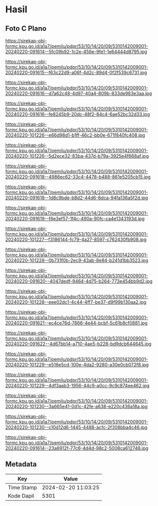 # Hasil

## Foto C Plano

https://sirekap-obj-formc.kpu.go.id/a1a7/pemilu/pdpr/53/10/14/20/09/5310142009001-20240220-091614--5fc09b92-1c2e-456e-9fe1-1e64444d8795.jpg

https://sirekap-obj-formc.kpu.go.id/a1a7/pemilu/pdpr/53/10/14/20/09/5310142009001-20240220-091615--f63c22d9-a06f-4d2c-89d4-0f2f539c6731.jpg

https://sirekap-obj-formc.kpu.go.id/a1a7/pemilu/pdpr/53/10/14/20/09/5310142009001-20240220-091616--d7a62c48-4d97-40a4-809b-833de983e3aa.jpg

https://sirekap-obj-formc.kpu.go.id/a1a7/pemilu/pdpr/53/10/14/20/09/5310142009001-20240220-091616--fe8245b9-20dc-48f2-84c4-6ae52bc32d33.jpg

https://sirekap-obj-formc.kpu.go.id/a1a7/pemilu/pdpr/53/10/14/20/09/5310142009001-20240220-101226--e66d98d1-b1ff-46c2-bb0e-671f840fc408.jpg

https://sirekap-obj-formc.kpu.go.id/a1a7/pemilu/pdpr/53/10/14/20/09/5310142009001-20240220-101226--5d2ece32-83ba-437d-b79a-3925e4f668af.jpg

https://sirekap-obj-formc.kpu.go.id/a1a7/pemilu/pdpr/53/10/14/20/09/5310142009001-20240220-091618--4986ec62-33c4-4478-b488-861e5205cb15.jpg

https://sirekap-obj-formc.kpu.go.id/a1a7/pemilu/pdpr/53/10/14/20/09/5310142009001-20240220-091618--1d8c9bde-b8d2-44d6-8dca-94fa136a5f2d.jpg

https://sirekap-obj-formc.kpu.go.id/a1a7/pemilu/pdpr/53/10/14/20/09/5310142009001-20240220-091619--f8e3ef57-1f4c-490a-90fc-ca4e1343193d.jpg

https://sirekap-obj-formc.kpu.go.id/a1a7/pemilu/pdpr/53/10/14/20/09/5310142009001-20240220-101227--f3186144-fc79-4a27-8597-c762430fb908.jpg

https://sirekap-obj-formc.kpu.go.id/a1a7/pemilu/pdpr/53/10/14/20/09/5310142009001-20240220-101228--0b731f0b-2ec9-43ab-8e84-b241d1bb3523.jpg

https://sirekap-obj-formc.kpu.go.id/a1a7/pemilu/pdpr/53/10/14/20/09/5310142009001-20240220-091620--4047dedf-9464-4d75-b264-773e454bb9d2.jpg

https://sirekap-obj-formc.kpu.go.id/a1a7/pemilu/pdpr/53/10/14/20/09/5310142009001-20240220-101228--eee02dc1-4c44-4ff7-be37-d9f99b130aa2.jpg

https://sirekap-obj-formc.kpu.go.id/a1a7/pemilu/pdpr/53/10/14/20/09/5310142009001-20240220-091621--ec4ce76d-7866-4e44-bcbf-5c61b8cf0881.jpg

https://sirekap-obj-formc.kpu.go.id/a1a7/pemilu/pdpr/53/10/14/20/09/5310142009001-20240220-091622--4d67bb14-a710-4ae5-b228-bd9dcb644645.jpg

https://sirekap-obj-formc.kpu.go.id/a1a7/pemilu/pdpr/53/10/14/20/09/5310142009001-20240220-101229--e516e5cd-100e-4da2-9280-a30e0cb072f8.jpg

https://sirekap-obj-formc.kpu.go.id/a1a7/pemilu/pdpr/53/10/14/20/09/5310142009001-20240220-101229--4df3aab3-1956-44c9-a0cc-9c9c874ee462.jpg

https://sirekap-obj-formc.kpu.go.id/a1a7/pemilu/pdpr/53/10/14/20/09/5310142009001-20240220-101230--3a665e41-0d1c-42fe-a638-e220c436a18a.jpg

https://sirekap-obj-formc.kpu.go.id/a1a7/pemilu/pdpr/53/10/14/20/09/5310142009001-20240220-101230--c10d12d6-1445-4488-acfc-2f308bba4c46.jpg

https://sirekap-obj-formc.kpu.go.id/a1a7/pemilu/pdpr/53/10/14/20/09/5310142009001-20240220-091614--23a6912f-77c6-4d4d-98c2-5008ca612748.jpg


## Metadata

| Key        | Value               |
| ---------- | ------------------- |
| Time Stamp | 2024-02-20 11:03:25 |
| Kode Dapil | 5301                |



